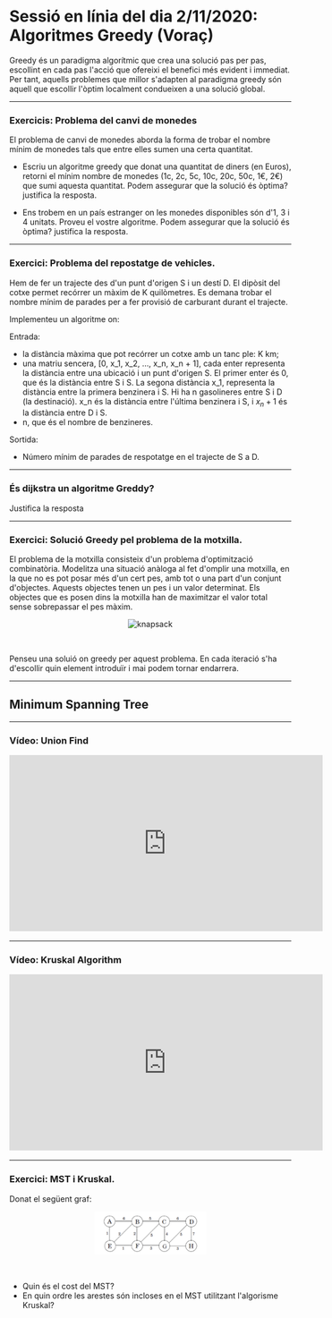 # Sessió en línia del dia 2/11/2020: Algoritmes Greedy (Voraç)

Greedy és un paradigma algorítmic que crea una solució pas per pas, escollint en cada pas l'acció que ofereixi el benefici més evident i immediat. Per tant, aquells problemes que millor s'adapten al paradigma greedy són aquell que escollir l'òptim localment condueixen a una solució global.



---

### Exercicis: Problema del canvi de monedes

El problema de canvi de monedes aborda la forma de trobar el nombre mínim de monedes tals que entre elles sumen una certa quantitat. 

* Escriu un algoritme greedy que donat una quantitat de diners (en Euros), retorni el mínim nombre de monedes (1c, 2c, 5c, 10c, 20c, 50c, 1€, 2€) que sumi aquesta quantitat. Podem assegurar que la solució és òptima? justifica la resposta.

* Ens trobem en un país estranger on les monedes disponibles són d'1, 3 i 4 unitats. Proveu el vostre algoritme. Podem assegurar que la solució és òptima? justifica la resposta.


---

### Exercici: Problema del repostatge de vehicles. 
Hem de fer un trajecte des d'un punt d'origen S i un destí D. El dipòsit del cotxe permet recórrer un màxim de K quilòmetres. Es demana trobar el nombre mínim de parades per a fer provisió de carburant durant el trajecte.

Implementeu un algoritme on:

Entrada: 
*  la distància màxima que pot recórrer un cotxe amb un tanc ple: K km; 
* una matriu sencera, [0, x_1, x_2, ..., x_n, x_n + 1], cada enter representa la distància entre una ubicació i un punt d'origen S. El primer enter és 0, que és la distància entre S i S. La segona distància x_1, representa la distància entre la primera benzinera i S. Hi ha n gasolineres entre S i D (la destinació). x_n és la distància entre l'última benzinera i S, i $x_n + 1$ és la distància entre D i S. 
* n, que és el nombre de benzineres.

Sortida: 
* Número mínim de parades de respotatge en el trajecte de S a D.


---

### És dijkstra un algoritme Greddy?
Justifica la resposta

---

### Exercici: Solució Greedy pel problema de la motxilla.

El problema de la motxilla consisteix d'un problema d'optimització combinatòria. Modelitza una situació anàloga al fet d'omplir una motxilla, en la que no es pot posar més d'un cert pes, amb tot o una part d'un conjunt d'objectes. Aquests objectes tenen un pes i un valor determinat. Els objectes que es posen dins la motxilla han de maximitzar el valor total sense sobrepassar el pes màxim.

<center>
   <figure>
   <img src="https://upload.wikimedia.org/wikipedia/commons/thumb/f/fd/Knapsack.svg/2560px-Knapsack.svg.png" alt="knapsack" width="200"/>
</figure>
</center>
<br>

Penseu una soluió on greedy per aquest problema. En cada iteració s'ha d'escollir quin element introduïr i mai podem tornar endarrera.

---

## Minimum Spanning Tree


---
### Vídeo: Union Find 
<center>

<iframe width="560" height="315" src="https://www.youtube.com/embed/ibjEGG7ylHk" frameborder="0" allow="accelerometer; autoplay; clipboard-write; encrypted-media; gyroscope; picture-in-picture" allowfullscreen></iframe>
</center>

---

### Vídeo: Kruskal Algorithm

<center>
<iframe width="560" height="315" src="https://www.youtube.com/embed/JZBQLXgSGfs" frameborder="0" allow="accelerometer; autoplay; clipboard-write; encrypted-media; gyroscope; picture-in-picture" allowfullscreen></iframe>
</center>
 
 ---

### Exercici: MST i Kruskal.


Donat el següent graf:
<center>
   <figure>
   <img src="images/kruskal.png" alt="knapsack" width="200"/>
</figure>
</center>
<br>


* Quin és el cost del MST?
* En quin ordre les arestes són incloses en el MST utilitzant l'algorisme Kruskal?


